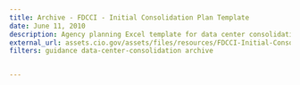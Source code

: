 ```yaml
---
title: Archive - FDCCI - Initial Consolidation Plan Template
date: June 11, 2010
description: Agency planning Excel template for data center consolidation.
external_url: assets.cio.gov/assets/files/resources/FDCCI-Initial-Consolidation-Template.xls
filters: guidance data-center-consolidation archive


---
```

